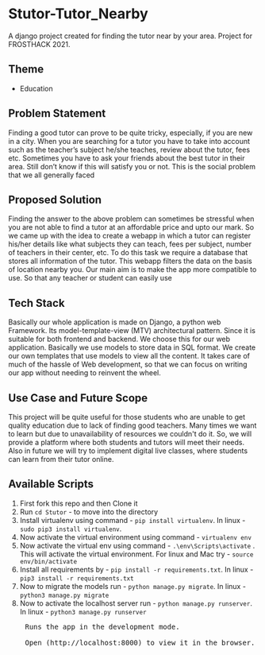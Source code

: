 # Stutor-Tutor_Nearby
A django project created for finding the tutor near by your area. Project for FROSTHACK 2021.

## Theme 
* Education

## Problem Statement
Finding a good tutor can prove to be quite tricky, especially, if you are new in a city. When you are searching for a tutor you have to take into account such as the teacher’s subject he/she teaches, review about the tutor, fees etc. Sometimes you have to ask your friends about the best tutor in their area. Still don’t know if this will satisfy you or not. This is the social problem that we all generally faced 

## Proposed Solution
Finding the answer to the above problem can sometimes be stressful when you are not able to find a tutor at an affordable price and upto our mark. So we came up with the idea to create a webapp in which a tutor can register his/her details like what subjects they can teach, fees per subject, number of teachers in their center, etc. To do this task we require a database that stores all information of the tutor. This webapp filters the data on the basis of location nearby you. Our main aim is to make the app more compatible to use. So that any teacher or student can easily use 

## Tech Stack
Basically our whole application is made on Django, a python web Framework. Its model-template-view (MTV) architectural pattern. Since it is suitable for both frontend and backend. We choose this for our web application. Basically we use models to store data in SQL format. We create our own templates that use models to view all the content. It takes care of much of the hassle of Web development, so that we can focus on writing our app without needing to reinvent the wheel.

## Use Case and Future Scope
This project will be quite useful for those students who are unable to get quality education due to lack of finding good teachers. Many times we want to learn but due to unavailability of resources we couldn't do it. So, we will provide a platform where both students and tutors will meet their needs. 
Also in future we will try to implement digital live classes, where students can learn from their tutor online.


## Available Scripts

1. First fork this repo and then Clone it
2. Run `cd Stutor` - to move into the directory 
3. Install virtualenv using command - `pip install virtualenv`. In linux - `sudo pip3 install virtualenv`.
3. Now activate the virtual environment using command - `virtualenv env`
4. Now activate the virtual env using command - `.\env\Scripts\activate` . This will activate the virtual environment. For linux and Mac try - `source env/bin/activate`
5. Install all requirements by - `pip install -r requirements.txt`. In linux - `pip3 install -r requirements.txt`
6. Now to migrate the models run - `python manage.py migrate`. In linux - `python3 manage.py migrate`
7. Now to activate the localhost server run - `python manage.py runserver`. In linux - `python3 manage.py runserver`<br />
<pre>
	Runs the app in the development mode.<br />
	Open (http://localhost:8000) to view it in the browser.
</pre>
